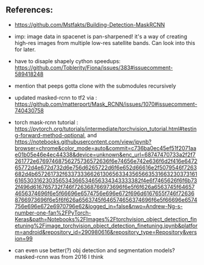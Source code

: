 ## References:

- https://github.com/Mstfakts/Building-Detection-MaskRCNN
- imp: image data in spacenet is pan-sharpened! it's a way of creating high-res images from multiple low-res satellite bands. Can look into this for later.
- have to disaple shapely cython speedups: https://github.com/Toblerity/Fiona/issues/383#issuecomment-589418248
- mention that peeps gotta clone with the submodules recursively
- updated masked-rcnn to tf2 via : https://github.com/matterport/Mask_RCNN/issues/1070#issuecomment-740430758

- torch mask-rcnn tutorial : https://pytorch.org/tutorials/intermediate/torchvision_tutorial.html#testing-forward-method-optional, and https://notebooks.githubusercontent.com/view/ipynb?browser=chrome&color_mode=auto&commit=c736ba0ec45ef51f2071aae01b05e46e4ec44338&device=unknown&enc_url=68747470733a2f2f7261772e67697468756275736572636f6e74656e742e636f6d2f416e647265772d4e672d732d6e756d6265722d6f6e652d66616e2f5079546f7263682d4b657261732f633733366261306563343565663531663230373161616530316230356534366534656334343333382f4e6f7465626f6f6b732f496d616765732f746f726368766973696f6e5f6f626a6563745f646574656374696f6e5f66696e6574756e696e672f696d6167655f746f726368766973696f6e5f6f626a6563745f646574656374696f6e5f66696e6574756e696e672e6970796e62&logged_in=false&nwo=Andrew-Ng-s-number-one-fan%2FPyTorch-Keras&path=Notebooks%2FImages%2Ftorchvision_object_detection_finetuning%2Fimage_torchvision_object_detection_finetuning.ipynb&platform=android&repository_id=290980616&repository_type=Repository&version=99
- can even use better(?) obj detection and segmentation models? masked-rcnn was from 2016 I think
